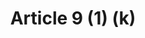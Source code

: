 ---
title: "Article 9 (1) (k)"
draft: false
exceptions:
- info53d
memberstates:
- MT
score: 3
compensation:
- 
remarks: |
 


link: ""
---